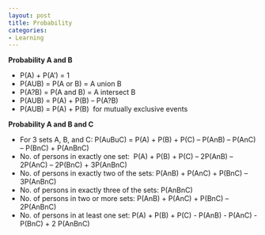 ```yaml
---
layout: post
title: Probability
categories:
- Learning
---
```



**Probability A and B**
- P(A) + P(A’) = 1
- P(AUB) = P(A or B) = A union B
- P(A?B) = P(A and B) = A intersect B
- P(AUB) = P(A) + P(B) – P(A?B)
- P(AUB) = P(A) + P(B)  for mutually exclusive events

**Probability A and B and C**

- For 3 sets A, B, and C: P(AuBuC) = P(A) + P(B) + P(C) – P(AnB) – P(AnC) – P(BnC) + P(AnBnC)
- No. of persons in exactly one set:  P(A) + P(B) + P(C) – 2P(AnB) – 2P(AnC) – 2P(BnC) + 3P(AnBnC)
- No. of persons in exactly two of the sets: P(AnB) + P(AnC) + P(BnC) – 3P(AnBnC)
- No. of persons in exactly three of the sets: P(AnBnC)
- No. of persons in two or more sets: P(AnB) + P(AnC) + P(BnC) – 2P(AnBnC) 
- No. of persons in at least one set: P(A) + P(B) + P(C) - P(AnB) - P(AnC) - P(BnC) + 2 P(AnBnC)
